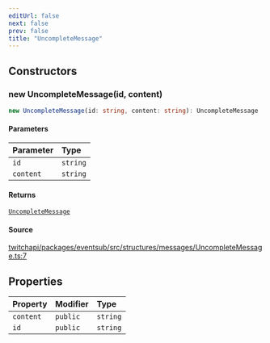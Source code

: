 ```yaml
---
editUrl: false
next: false
prev: false
title: "UncompleteMessage"
---
```


## Constructors

### new UncompleteMessage(id, content)

```ts
new UncompleteMessage(id: string, content: string): UncompleteMessage
```

#### Parameters

| Parameter | Type |
| :------ | :------ |
| `id` | `string` |
| `content` | `string` |

#### Returns

[`UncompleteMessage`](/api/eventsub/classes/uncompletemessage/)

#### Source

[twitchapi/packages/eventsub/src/structures/messages/UncompleteMessage.ts:7](https://github.com/pablornc/twitchapi//blob/8695acad106a836c1f0fc4c57a113f17adce41f0/packages/eventsub/src/structures/messages/UncompleteMessage.ts#L7)

## Properties

| Property | Modifier | Type |
| :------ | :------ | :------ |
| `content` | `public` | `string` |
| `id` | `public` | `string` |
